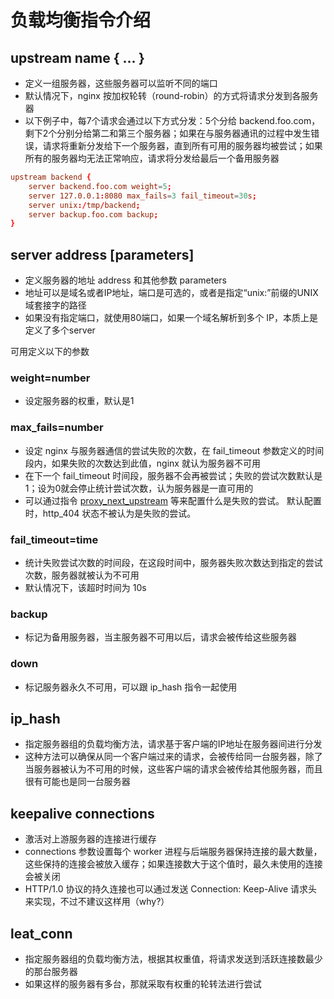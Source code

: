 # 负载均衡指令介绍

## upstream name { ... }

* 定义一组服务器，这些服务器可以监听不同的端口
* 默认情况下，nginx 按加权轮转（round-robin）的方式将请求分发到各服务器
* 以下例子中，每7个请求会通过以下方式分发：5个分给 backend.foo.com，剩下2个分别分给第二和第三个服务器；如果在与服务器通讯的过程中发生错误，请求将重新分发给下一个服务器，直到所有可用的服务器均被尝试；如果所有的服务器均无法正常响应，请求将分发给最后一个备用服务器

```nginx.conf
upstream backend {
    server backend.foo.com weight=5;
    server 127.0.0.1:8080 max_fails=3 fail_timeout=30s;
    server unix:/tmp/backend;
    server backup.foo.com backup;
}
```

## server address [parameters]

* 定义服务器的地址 address 和其他参数 parameters
* 地址可以是域名或者IP地址，端口是可选的，或者是指定“unix:”前缀的UNIX域套接字的路径
* 如果没有指定端口，就使用80端口，如果一个域名解析到多个 IP，本质上是定义了多个server

可用定义以下的参数

### weight=number

* 设定服务器的权重，默认是1

### max_fails=number

* 设定 nginx 与服务器通信的尝试失败的次数，在 fail_timeout 参数定义的时间段内，如果失败的次数达到此值，nginx 就认为服务器不可用
* 在下一个 fail_timeout 时间段，服务器不会再被尝试；失败的尝试次数默认是1；设为0就会停止统计尝试次数，认为服务器是一直可用的
* 可以通过指令 [proxy_next_upstream](./proxy.md#proxy_next_upstream-error--timeout--invalid_header--http_500--http_502--http_503--http_504--http_404--off-error-timeout) 等来配置什么是失败的尝试。 默认配置时，http_404 状态不被认为是失败的尝试。

### fail_timeout=time

* 统计失败尝试次数的时间段，在这段时间中，服务器失败次数达到指定的尝试次数，服务器就被认为不可用
* 默认情况下，该超时时间为 10s

### backup

* 标记为备用服务器，当主服务器不可用以后，请求会被传给这些服务器

### down

* 标记服务器永久不可用，可以跟 ip_hash  指令一起使用

## ip_hash

* 指定服务器组的负载均衡方法，请求基于客户端的IP地址在服务器间进行分发
* 这种方法可以确保从同一个客户端过来的请求，会被传给同一台服务器，除了当服务器被认为不可用的时候，这些客户端的请求会被传给其他服务器，而且很有可能也是同一台服务器

## keepalive connections

* 激活对上游服务器的连接进行缓存
* connections 参数设置每个 worker 进程与后端服务器保持连接的最大数量，这些保持的连接会被放入缓存；如果连接数大于这个值时，最久未使用的连接会被关闭
* HTTP/1.0 协议的持久连接也可以通过发送 Connection: Keep-Alive 请求头来实现，不过不建议这样用（why?）

## leat_conn

* 指定服务器组的负载均衡方法，根据其权重值，将请求发送到活跃连接数最少的那台服务器
* 如果这样的服务器有多台，那就采取有权重的轮转法进行尝试
